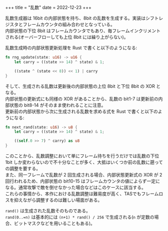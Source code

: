 +++
title = "乱数"
date = 2022-12-23
+++

乱数生成器は 16bit の内部状態を持ち、8bit の乱数を生成する。実装はシフトレジスタとフレームカウンタの組み合わせとなっている。  
内部状態の下位 8bit はフレームカウンタでもあり、毎フレームインクリメントされる(オーバーフローしても上位 8bit には繰り上がらない)。

乱数生成時の内部状態更新処理を Rust で書くと以下のようになる:

```rust
fn rng_update(state: u16) -> u16 {
    let carry = ((state >> 14) ^ state) & 1;

    ((state ^ (state << 8)) << 1) | carry
}
```

そして、生成される乱数は更新後の内部状態の上位 8bit と下位 8bit の XOR となる。  
内部状態の更新式にも同様の XOR があることから、乱数の bit1-7 は更新前の内部状態の bit8-14 がそのまま使われることに注意。  
更新前の内部状態から次に生成される乱数を求める式を Rust で書くと以下のようになる:

```rust
fn next_rand(state: u16) -> u8 {
    let carry = ((state >> 14) ^ state) & 1;

    ((self.0 >> 7) ^ carry) as u8
}
```

このことから、乱数調整において単にフレーム待ちを行うだけでは乱数の下位 1bit しか変わらないので不十分なことが多く、大抵はいくつか前の乱数に遡っての調整を要する。  
また、同一フレームで乱数が 2 回生成される場合、内部状態更新式の XOR が 2 回行われるため、内部状態の bit10-15 はフレームカウンタの値によらず一定になる。通常攻撃で敵を倒せなかった場合などはこのケースに該当する。  
これらの事情から、本作における乱数調整は難易度が高く、TASでもフレームロスを抑えながら調整するのは難しい場面がある。

`rand()` は生成された乱数そのものである。  
`rand(0..=n)` は基本的には `(n+1) * rand() / 256` で生成される(`n` が定数の場合、ビットマスクなどを用いることもある)。
